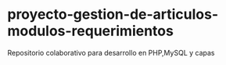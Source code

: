 # proyecto-gestion-de-articulos-modulos-requerimientos
Repositorio colaborativo para desarrollo en PHP,MySQL y capas

